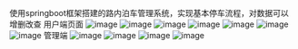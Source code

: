 使用springboot框架搭建的路内泊车管理系统，实现基本停车流程，对数据可以增删改查
用户端页面
![image](https://github.com/user-attachments/assets/885e36e9-d77e-4a7f-9b6e-8cd7441616e1)
![image](https://github.com/user-attachments/assets/38dd60b3-59ef-44d7-b937-1ea00711f637)
![image](https://github.com/user-attachments/assets/a9606f69-ad44-43bb-837f-4e686a5cdab0)
![image](https://github.com/user-attachments/assets/bd48b4e6-3879-49db-a5dc-e0556d94c154)
![image](https://github.com/user-attachments/assets/f0e47884-453b-4f28-8586-5393486a9f36)
![image](https://github.com/user-attachments/assets/aaae0335-e9fb-4d3c-87aa-acc26b91753f)
![image](https://github.com/user-attachments/assets/b2a81c11-101c-4b13-aa57-16a9033f24a7)
管理端
![image](https://github.com/user-attachments/assets/121c35de-69f1-4c34-90ce-0e7b7cdaa574)
![image](https://github.com/user-attachments/assets/20ddc8c0-5bb3-4b80-9ebc-ff35acd2eb64)
![image](https://github.com/user-attachments/assets/950ae6e0-05b4-4369-8ca0-f12af4b41e53)
![image](https://github.com/user-attachments/assets/0700cad8-e4b3-48d6-9d42-f0d6a0462925)
